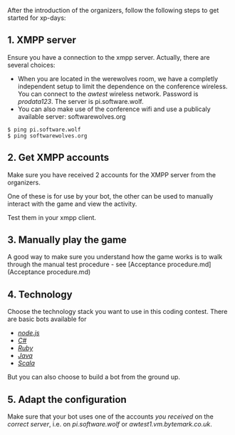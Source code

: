 After the introduction of the organizers, follow the following steps to get started for xp-days:

## 1. XMPP server

Ensure you have a connection to the xmpp server. Actually, there are several choices:
   * When you are located in the werewolves room, we have a completly independent setup to limit the dependence on the conference wireless. You can connect to the *awtest* wireless network. Password is *prodata123*. The server is pi.software.wolf. 
   * You can also make use of the conference wifi and use a publicaly available server: softwarewolves.org

    $ ping pi.software.wolf
    $ ping softwarewolves.org
  

## 2. Get XMPP accounts

  Make sure you have received 2 accounts for the XMPP server from the organizers. 
  
  One of these is for use by your bot, the other can be used to manually interact with the game and view the activity.
  
  Test them in your xmpp client.
   
## 3. Manually play the game   
A good way to make sure you understand how the game works is to walk through the manual test procedure - see [Acceptance procedure.md](Acceptance procedure.md)

## 4. Technology

Choose the technology stack you want to use in this coding contest. 
There are basic bots available for 
  * [*node.js*](https://github.com/JohanPeeters/softwarewolves-nodejs-player)
  * [*C#*](https://github.com/supernelis/softwarewolves-dotnet-player)
  * [*Ruby*](https://github.com/rwestgeest/sww)
  * [*Java*](https://github.com/supernelis/softwarewolves-java-player)
  * [*Scala*](https://github.com/JohanPeeters/basic-softwarewolves-Scala-bot.git)

  But you can also choose to build a bot from the ground up.
  
## 5. Adapt the configuration 

Make sure that your bot uses one of the accounts *you received* on the *correct server*, i.e. on *pi.software.wolf* or *awtest1.vm.bytemark.co.uk*.
